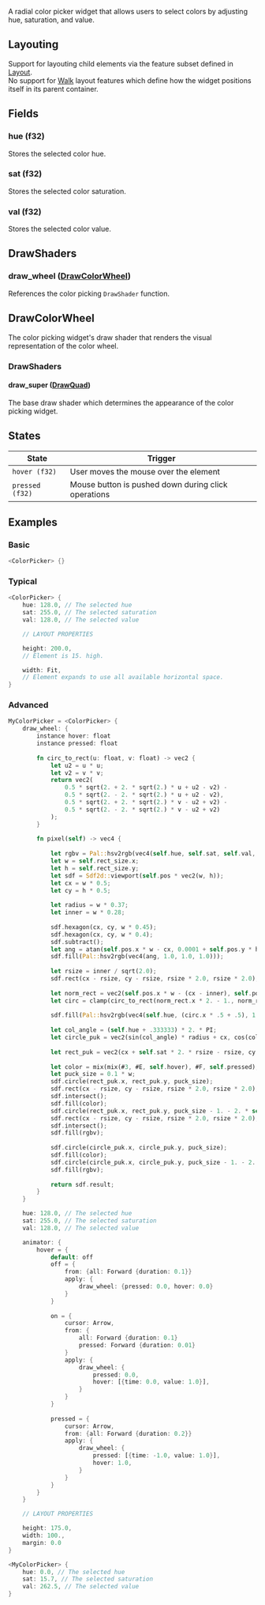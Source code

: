 A radial color picker widget that allows users to select colors by adjusting hue, saturation, and value.

## Layouting

Support for layouting child elements via the feature subset defined in [Layout](Layout.md).  
No support for [Walk](Walk.md) layout features which define how the widget positions itself in its parent container.

## Fields

### hue (f32)

Stores the selected color hue.

### sat (f32)

Stores the selected color saturation.

### val (f32)

Stores the selected color value.

## DrawShaders

### draw_wheel ([DrawColorWheel](#drawcolorwheel))

References the color picking `DrawShader` function.

## DrawColorWheel

The color picking widget's draw shader that renders the visual representation of the color wheel.

### DrawShaders

#### draw_super ([DrawQuad](../FoundationalTypes/DrawQuad.md))

The base draw shader which determines the appearance of the color picking widget.


## States

| State           | Trigger                                             |
|-----------------|-----------------------------------------------------|
| `hover (f32)`   | User moves the mouse over the element               |
| `pressed (f32)` | Mouse button is pushed down during click operations |

## Examples
### Basic
```Rust
<ColorPicker> {} 
```

### Typical
```Rust
<ColorPicker> {
	hue: 128.0, // The selected hue
	sat: 255.0, // The selected saturation
	val: 128.0, // The selected value

	// LAYOUT PROPERTIES

	height: 200.0,
	// Element is 15. high.

	width: Fit,
	// Element expands to use all available horizontal space.
}
```

### Advanced
```Rust
MyColorPicker = <ColorPicker> {
	draw_wheel: {
        instance hover: float
        instance pressed: float
        
        fn circ_to_rect(u: float, v: float) -> vec2 {
            let u2 = u * u;
            let v2 = v * v;
            return vec2(
                0.5 * sqrt(2. + 2. * sqrt(2.) * u + u2 - v2) -
                0.5 * sqrt(2. - 2. * sqrt(2.) * u + u2 - v2),
                0.5 * sqrt(2. + 2. * sqrt(2.) * v - u2 + v2) -
                0.5 * sqrt(2. - 2. * sqrt(2.) * v - u2 + v2)
            );
        }
        
        fn pixel(self) -> vec4 {
            
            let rgbv = Pal::hsv2rgb(vec4(self.hue, self.sat, self.val, 1.));
            let w = self.rect_size.x;
            let h = self.rect_size.y;
            let sdf = Sdf2d::viewport(self.pos * vec2(w, h));
            let cx = w * 0.5;
            let cy = h * 0.5;
            
            let radius = w * 0.37;
            let inner = w * 0.28;
            
            sdf.hexagon(cx, cy, w * 0.45);
            sdf.hexagon(cx, cy, w * 0.4);
            sdf.subtract();
            let ang = atan(self.pos.x * w - cx, 0.0001 + self.pos.y * h - cy) / PI * 0.5 - 0.33333;
            sdf.fill(Pal::hsv2rgb(vec4(ang, 1.0, 1.0, 1.0)));
            
            let rsize = inner / sqrt(2.0);
            sdf.rect(cx - rsize, cy - rsize, rsize * 2.0, rsize * 2.0);
            
            let norm_rect = vec2(self.pos.x * w - (cx - inner), self.pos.y * h - (cy - inner)) / (2. * inner);
            let circ = clamp(circ_to_rect(norm_rect.x * 2. - 1., norm_rect.y * 2. - 1.), vec2(-1.), vec2(1.));
            
            sdf.fill(Pal::hsv2rgb(vec4(self.hue, (circ.x * .5 + .5), 1. - (circ.y * .5 + .5), 1.)));
            
            let col_angle = (self.hue + .333333) * 2. * PI;
            let circle_puk = vec2(sin(col_angle) * radius + cx, cos(col_angle) * radius + cy);
            
            let rect_puk = vec2(cx + self.sat * 2. * rsize - rsize, cy + (1. - self.val) * 2. * rsize - rsize);
            
            let color = mix(mix(#3, #E, self.hover), #F, self.pressed);
            let puck_size = 0.1 * w;
            sdf.circle(rect_puk.x, rect_puk.y, puck_size);
            sdf.rect(cx - rsize, cy - rsize, rsize * 2.0, rsize * 2.0);
            sdf.intersect();
            sdf.fill(color);
            sdf.circle(rect_puk.x, rect_puk.y, puck_size - 1. - 2. * self.hover + self.pressed);
            sdf.rect(cx - rsize, cy - rsize, rsize * 2.0, rsize * 2.0);
            sdf.intersect();
            sdf.fill(rgbv);
            
            sdf.circle(circle_puk.x, circle_puk.y, puck_size);
            sdf.fill(color);
            sdf.circle(circle_puk.x, circle_puk.y, puck_size - 1. - 2. * self.hover + self.pressed);
            sdf.fill(rgbv);
            
            return sdf.result;
        }
    }

	hue: 128.0, // The selected hue
	sat: 255.0, // The selected saturation
	val: 128.0, // The selected value

	animator: {
		hover = {
			default: off
			off = {
				from: {all: Forward {duration: 0.1}}
				apply: {
					draw_wheel: {pressed: 0.0, hover: 0.0}
				}
			}
			
			on = {
				cursor: Arrow,
				from: {
					all: Forward {duration: 0.1}
					pressed: Forward {duration: 0.01}
				}
				apply: {
					draw_wheel: {
						pressed: 0.0,
						hover: [{time: 0.0, value: 1.0}],
					}
				}
			}
			
			pressed = {
				cursor: Arrow,
				from: {all: Forward {duration: 0.2}}
				apply: {
					draw_wheel: {
						pressed: [{time: -1.0, value: 1.0}],
						hover: 1.0,
					}
				}
			}
		}
	}

	// LAYOUT PROPERTIES

	height: 175.0,
	width: 100.,
	margin: 0.0
}

<MyColorPicker> {
	hue: 0.0, // The selected hue
	sat: 15.7, // The selected saturation
	val: 262.5, // The selected value
}
```
